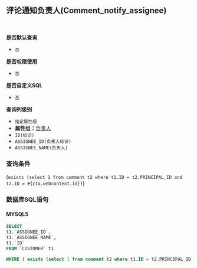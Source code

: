 ## 评论通知负责人(Comment_notify_assignee) <!-- {docsify-ignore-all} -->



<br>
<p class="panel-title"><b>是否默认查询</b></p>

* `否`

<p class="panel-title"><b>是否权限使用</b></p>

* `否`

<p class="panel-title"><b>是否自定义SQL</b></p>

* `否`

<p class="panel-title"><b>查询列级别</b></p>

* `指定属性组`
*  **属性组：**[负责人](#)
  * `ID(标识)`
  * `ASSIGNEE_ID(负责人标识)`
  * `ASSIGNEE_NAME(负责人)`



### 查询条件

(`exists (select 1 from comment t2 where t1.ID = t2.PRINCIPAL_ID and t2.ID = #{ctx.webcontext.id})`)



### 数据库SQL语句

#### MYSQL5

```sql
SELECT
t1.`ASSIGNEE_ID`,
t1.`ASSIGNEE_NAME`,
t1.`ID`
FROM `CUSTOMER` t1 

WHERE ( exists (select 1 from comment t2 where t1.ID = t2.PRINCIPAL_ID and t2.ID = #{ctx.webcontext.id}) )
```

